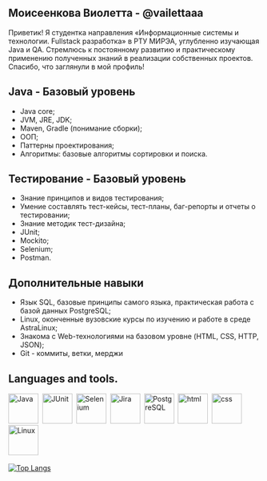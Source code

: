 ## Моисеенкова Виолетта - @vailettaaa

Приветик! Я студентка направления «Информационные системы и технологии. Fullstack разработка» в РТУ МИРЭА, углубленно изучающая Java и QA. Стремлюсь к постоянному развитию и практическому применению полученных знаний в реализации собственных проектов. Спасибо, что заглянули в мой профиль!

## Java - Базовый уровень

- Javа core;
- JVM, JRE, JDK;
- Maven, Gradle (понимание сборки);
- ООП;
- Паттерны проектирования;
- Алгоритмы: базовые алгоритмы сортировки и поиска.

## Тестирование - Базовый уровень

- Знание принципов и видов тестирования;
- Умение составлять тест-кейсы, тест-планы, баг-репорты и отчеты о тестировании;
- Знание методик тест-дизайна;
- JUnit;
- Mockito;
- Selenium;
- Postman.

## Дополнительные навыки
- Язык SQL, базовые принципы самого языка, практическая работа с базой данных PostgreSQL;
- Linux, оконченные вузовские курсы по изучению и работе в среде AstraLinux;
- Знакома с Web-технологиями на базовом уровне (HTML, CSS, HTTP, JSON);
- Git - коммиты, ветки, мерджи

## Languages and tools.

<img src="https://cdn.jsdelivr.net/gh/devicons/devicon@latest/icons/java/java-original-wordmark.svg" title="Java" widht="60" height="60"/>&nbsp;
<img src="https://cdn.jsdelivr.net/gh/devicons/devicon@latest/icons/junit/junit-plain-wordmark.svg" title="JUnit" widht="60" height="60"/>&nbsp;
<img src="https://cdn.jsdelivr.net/gh/devicons/devicon@latest/icons/selenium/selenium-original.svg" title="Selenium" widht="60" height="60"/>&nbsp;
<img src="https://cdn.jsdelivr.net/gh/devicons/devicon@latest/icons/jira/jira-original-wordmark.svg" title="Jira" widht="60" height="60"/>&nbsp;
<img src="https://cdn.jsdelivr.net/gh/devicons/devicon@latest/icons/postgresql/postgresql-plain-wordmark.svg" title="PostgreSQL" widht="60" height="60"/>&nbsp;
<img src="https://cdn.jsdelivr.net/gh/devicons/devicon@latest/icons/html5/html5-original-wordmark.svg" title="html" widht="60" height="60"/>&nbsp;
<img src="https://cdn.jsdelivr.net/gh/devicons/devicon@latest/icons/css3/css3-original-wordmark.svg" title="css" widht="60" height="60"/>&nbsp;
<img src="https://cdn.jsdelivr.net/gh/devicons/devicon@latest/icons/linux/linux-original.svg" title="Linux" widht="60" height="60"/>&nbsp;

          




[![Top Langs](https://github-readme-stats.vercel.app/api/top-langs/?username=anuraghazra&layout=compact)](https://github.com/anuraghazra/github-readme-stats)


